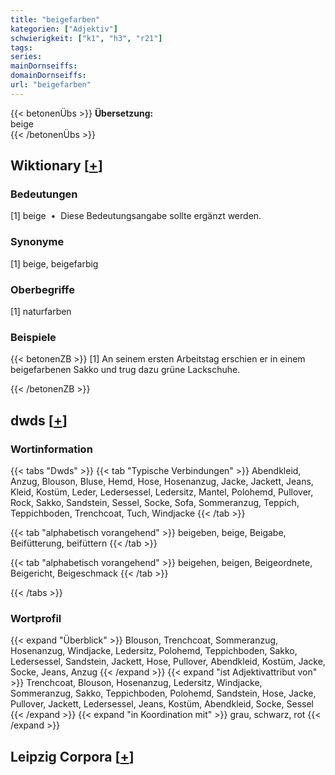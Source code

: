 ```yaml
---
title: "beigefarben"
kategorien: ["Adjektiv"]
schwierigkeit: ["k1", "h3", "r21"]
tags:
series:
mainDornseiffs:
domainDornseiffs:
url: "beigefarben"
---
```


{{< betonenÜbs >}}
**Übersetzung:**  
beige  
{{< /betonenÜbs >}}

## Wiktionary [[+](https://de.wiktionary.org/wiki/beigefarben)]

### Bedeutungen
[1] beige  •  Diese Bedeutungsangabe sollte ergänzt werden.  

### Synonyme
[1] beige, beigefarbig  

### Oberbegriffe
[1] naturfarben  

### Beispiele
{{< betonenZB >}}
[1] An seinem ersten Arbeitstag erschien er in einem beigefarbenen Sakko und trug dazu grüne Lackschuhe.  

{{< /betonenZB >}}


## dwds [[+](https://www.dwds.de/wb/beigefarben)]

### Wortinformation
{{< tabs "Dwds" >}}
{{< tab "Typische Verbindungen" >}}
Abendkleid, Anzug, Blouson, Bluse, Hemd, Hose, Hosenanzug, Jacke, Jackett, Jeans, Kleid, Kostüm, Leder, Ledersessel, Ledersitz, Mantel, Polohemd, Pullover, Rock, Sakko, Sandstein, Sessel, Socke, Sofa, Sommeranzug, Teppich, Teppichboden, Trenchcoat, Tuch, Windjacke
{{< /tab >}}

{{< tab "alphabetisch vorangehend" >}}
beigeben, beige, Beigabe, Beifütterung, beifüttern
{{< /tab >}}

{{< tab "alphabetisch vorangehend" >}}
beigehen, beigen, Beigeordnete, Beigericht, Beigeschmack
{{< /tab >}}

{{< /tabs >}}

### Wortprofil
{{< expand "Überblick" >}} Blouson, Trenchcoat, Sommeranzug, Hosenanzug, Windjacke, Ledersitz, Polohemd, Teppichboden, Sakko, Ledersessel, Sandstein, Jackett, Hose, Pullover, Abendkleid, Kostüm, Jacke, Socke, Jeans, Anzug {{< /expand >}}
{{< expand "ist Adjektivattribut von" >}} Trenchcoat, Blouson, Hosenanzug, Ledersitz, Windjacke, Sommeranzug, Sakko, Teppichboden, Polohemd, Sandstein, Hose, Jacke, Pullover, Jackett, Ledersessel, Jeans, Kostüm, Abendkleid, Socke, Sessel {{< /expand >}}
{{< expand "in Koordination mit" >}} grau, schwarz, rot {{< /expand >}}

## Leipzig Corpora [[+](https://corpora.uni-leipzig.de/en/res?word=beigefarben&corpusId=deu_newscrawl-public_2018)]

